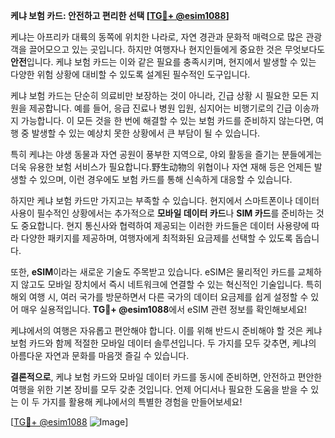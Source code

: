 **케냐 보험 카드: 안전하고 편리한 선택 [[TG💪+ @esim1088](https://t.me/s/esim1088)]**

케냐는 아프리카 대륙의 동쪽에 위치한 나라로, 자연 경관과 문화적 매력으로 많은 관광객을 끌어모으고 있는 곳입니다. 하지만 여행자나 현지인들에게 중요한 것은 무엇보다도 **안전**입니다. 케냐 보험 카드는 이와 같은 필요를 충족시키며, 현지에서 발생할 수 있는 다양한 위험 상황에 대비할 수 있도록 설계된 필수적인 도구입니다.

케냐 보험 카드는 단순히 의료비만 보장하는 것이 아니라, 긴급 상황 시 필요한 모든 지원을 제공합니다. 예를 들어, 응급 진료나 병원 입원, 심지어는 비행기로의 긴급 이송까지 가능합니다. 이 모든 것을 한 번에 해결할 수 있는 보험 카드를 준비하지 않는다면, 여행 중 발생할 수 있는 예상치 못한 상황에서 큰 부담이 될 수 있습니다.

특히 케냐는 야생 동물과 자연 공원이 풍부한 지역으로, 야외 활동을 즐기는 분들에게는 더욱 유용한 보험 서비스가 필요합니다.野生动物의 위협이나 자연 재해 등은 언제든 발생할 수 있으며, 이런 경우에도 보험 카드를 통해 신속하게 대응할 수 있습니다.

하지만 케냐 보험 카드만 가지고는 부족할 수 있습니다. 현지에서 스마트폰이나 데이터 사용이 필수적인 상황에서는 추가적으로 **모바일 데이터 카드**나 **SIM 카드**를 준비하는 것도 중요합니다. 현지 통신사와 협력하여 제공되는 이러한 카드들은 데이터 사용량에 따라 다양한 패키지를 제공하며, 여행자에게 최적화된 요금제를 선택할 수 있도록 돕습니다.

또한, **eSIM**이라는 새로운 기술도 주목받고 있습니다. eSIM은 물리적인 카드를 교체하지 않고도 모바일 장치에서 즉시 네트워크에 연결할 수 있는 혁신적인 기술입니다. 특히 해외 여행 시, 여러 국가를 방문하면서 다른 국가의 데이터 요금제를 쉽게 설정할 수 있어 매우 실용적입니다. **TG💪+ @esim1088**에서 eSIM 관련 정보를 확인해보세요!

케냐에서의 여행은 자유롭고 편안해야 합니다. 이를 위해 반드시 준비해야 할 것은 케냐 보험 카드와 함께 적절한 모바일 데이터 솔루션입니다. 두 가지를 모두 갖추면, 케냐의 아름다운 자연과 문화를 마음껏 즐길 수 있습니다.

**결론적으로**, 케냐 보험 카드와 모바일 데이터 카드를 동시에 준비하면, 안전하고 편안한 여행을 위한 기본 장비를 모두 갖춘 것입니다. 언제 어디서나 필요한 도움을 받을 수 있는 이 두 가지를 활용해 케냐에서의 특별한 경험을 만들어보세요! 

[[TG💪+ @esim1088](https://t.me/s/esim1088) ![Image](https://i.postimg.cc/Y0z9fWf4/image.png)]